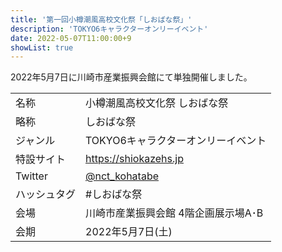 ```yaml
---
title: '第一回小樽潮風高校文化祭「しおばな祭」'
description: 'TOKYO6キャラクターオンリーイベント'
date: 2022-05-07T11:00:00+9
showList: true
---
```


2022年5月7日に川崎市産業振興会館にて単独開催しました。

<!--more-->

| | |
| --- | --- |
| 名称 | 小樽潮風高校文化祭 しおばな祭 |
| 略称 | しおばな祭 |
| ジャンル | TOKYO6キャラクターオンリーイベント |
| 特設サイト | https://shiokazehs.jp |
| Twitter | [@nct_kohatabe](https://twitter.com/nct_kohatabe) |
| ハッシュタグ | #しおばな祭 |
| 会場 | 川崎市産業振興会館 4階企画展示場A･B |
| 会期 | 2022年5月7日(土) |
